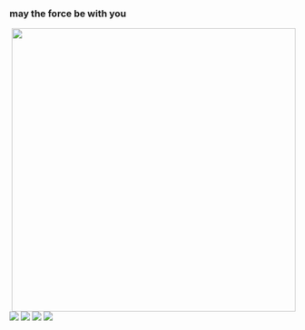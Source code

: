 ### may the force be with you
<img src = "https://user-images.githubusercontent.com/89097441/130124169-6aad6b8d-34ed-4130-b449-474fbcae06e0.png" width = "500px" align = "right">

<div>
  <a href="https://instagram.com/matteuszu" target="_blank"><img src="https://img.shields.io/badge/-Instagram-%23E4405F?style=for-the-badge&logo=instagram&logoColor=white" target="_blank"></a>
    <a href="https://www.twitter.com/matteuszu" target="_blank"><img src="https://img.shields.io/badge/Twitter-1DA1F2?style=for-the-badge&logo=twitter&logoColor=white" target="_blank"></a> 
  <a href="https://open.spotify.com/user/mateus.afonso2013?si=ec7d7ef24f9f4c2e" target="_blank"><img src="https://img.shields.io/badge/Spotify-1ED760?&style=for-the-badge&logo=spotify&logoColor=white" target="_blank"></a> 
    <a href = "mailto:mateus.afonso2013@gmail.com"><img src="https://img.shields.io/badge/-Gmail-%23333?style=for-the-badge&logo=gmail&logoColor=red" target="_blank"></a>
</div>

